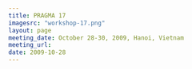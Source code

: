 ```yaml
---
title: PRAGMA 17 
imagesrc: "workshop-17.png"
layout: page
meeting_date: October 28-30, 2009, Hanoi, Vietnam
meeting_url:  
date: 2009-10-28
---
```



